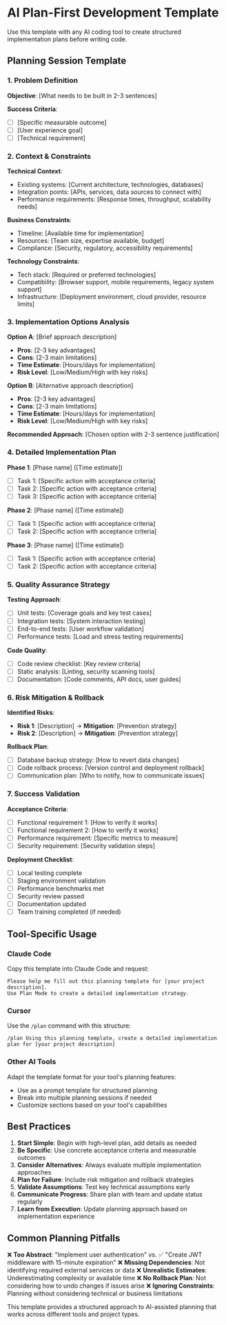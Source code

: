 # AI Plan-First Development Template

Use this template with any AI coding tool to create structured implementation plans before writing code.

## Planning Session Template

### 1. Problem Definition
**Objective**: [What needs to be built in 2-3 sentences]

**Success Criteria**:
- [ ] [Specific measurable outcome]
- [ ] [User experience goal]
- [ ] [Technical requirement]

### 2. Context & Constraints

**Technical Context**:
- Existing systems: [Current architecture, technologies, databases]
- Integration points: [APIs, services, data sources to connect with]
- Performance requirements: [Response times, throughput, scalability needs]

**Business Constraints**:
- Timeline: [Available time for implementation]
- Resources: [Team size, expertise available, budget]
- Compliance: [Security, regulatory, accessibility requirements]

**Technology Constraints**:
- Tech stack: [Required or preferred technologies]
- Compatibility: [Browser support, mobile requirements, legacy system support]
- Infrastructure: [Deployment environment, cloud provider, resource limits]

### 3. Implementation Options Analysis

**Option A**: [Brief approach description]
- **Pros**: [2-3 key advantages]
- **Cons**: [2-3 main limitations]
- **Time Estimate**: [Hours/days for implementation]
- **Risk Level**: [Low/Medium/High with key risks]

**Option B**: [Alternative approach description]
- **Pros**: [2-3 key advantages]
- **Cons**: [2-3 main limitations]
- **Time Estimate**: [Hours/days for implementation]
- **Risk Level**: [Low/Medium/High with key risks]

**Recommended Approach**: [Chosen option with 2-3 sentence justification]

### 4. Detailed Implementation Plan

**Phase 1**: [Phase name] ([Time estimate])
- [ ] Task 1: [Specific action with acceptance criteria]
- [ ] Task 2: [Specific action with acceptance criteria]
- [ ] Task 3: [Specific action with acceptance criteria]

**Phase 2**: [Phase name] ([Time estimate])
- [ ] Task 1: [Specific action with acceptance criteria]
- [ ] Task 2: [Specific action with acceptance criteria]

**Phase 3**: [Phase name] ([Time estimate])
- [ ] Task 1: [Specific action with acceptance criteria]
- [ ] Task 2: [Specific action with acceptance criteria]

### 5. Quality Assurance Strategy

**Testing Approach**:
- [ ] Unit tests: [Coverage goals and key test cases]
- [ ] Integration tests: [System interaction testing]
- [ ] End-to-end tests: [User workflow validation]
- [ ] Performance tests: [Load and stress testing requirements]

**Code Quality**:
- [ ] Code review checklist: [Key review criteria]
- [ ] Static analysis: [Linting, security scanning tools]
- [ ] Documentation: [Code comments, API docs, user guides]

### 6. Risk Mitigation & Rollback

**Identified Risks**:
- **Risk 1**: [Description] → **Mitigation**: [Prevention strategy]
- **Risk 2**: [Description] → **Mitigation**: [Prevention strategy]

**Rollback Plan**:
- [ ] Database backup strategy: [How to revert data changes]
- [ ] Code rollback process: [Version control and deployment rollback]
- [ ] Communication plan: [Who to notify, how to communicate issues]

### 7. Success Validation

**Acceptance Criteria**:
- [ ] Functional requirement 1: [How to verify it works]
- [ ] Functional requirement 2: [How to verify it works]
- [ ] Performance requirement: [Specific metrics to measure]
- [ ] Security requirement: [Security validation steps]

**Deployment Checklist**:
- [ ] Local testing complete
- [ ] Staging environment validation
- [ ] Performance benchmarks met
- [ ] Security review passed
- [ ] Documentation updated
- [ ] Team training completed (if needed)

## Tool-Specific Usage

### Claude Code
Copy this template into Claude Code and request:
```
Please help me fill out this planning template for [your project description].
Use Plan Mode to create a detailed implementation strategy.
```

### Cursor
Use the `/plan` command with this structure:
```
/plan Using this planning template, create a detailed implementation plan for [your project description]
```

### Other AI Tools
Adapt the template format for your tool's planning features:
- Use as a prompt template for structured planning
- Break into multiple planning sessions if needed
- Customize sections based on your tool's capabilities

## Best Practices

1. **Start Simple**: Begin with high-level plan, add details as needed
2. **Be Specific**: Use concrete acceptance criteria and measurable outcomes
3. **Consider Alternatives**: Always evaluate multiple implementation approaches
4. **Plan for Failure**: Include risk mitigation and rollback strategies
5. **Validate Assumptions**: Test key technical assumptions early
6. **Communicate Progress**: Share plan with team and update status regularly
7. **Learn from Execution**: Update planning approach based on implementation experience

## Common Planning Pitfalls

❌ **Too Abstract**: "Implement user authentication" vs. ✅ "Create JWT middleware with 15-minute expiration"
❌ **Missing Dependencies**: Not identifying required external services or data
❌ **Unrealistic Estimates**: Underestimating complexity or available time
❌ **No Rollback Plan**: Not considering how to undo changes if issues arise
❌ **Ignoring Constraints**: Planning without considering technical or business limitations

This template provides a structured approach to AI-assisted planning that works across different tools and project types.